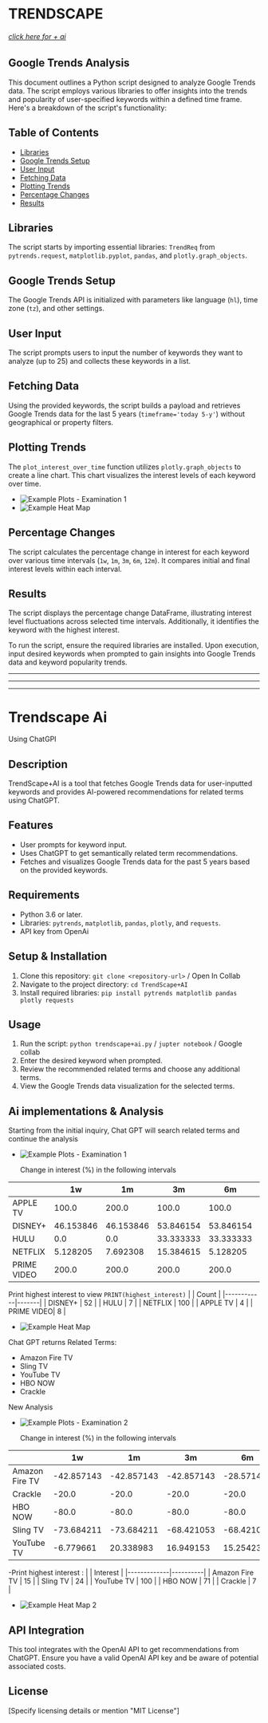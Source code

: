 # TRENDSCAPE 
###### [click here for + ai](#Trendscape-Ai)
## Google Trends Analysis

This document outlines a Python script designed to analyze Google Trends data. The script employs various libraries to offer insights into the trends and popularity of user-specified keywords within a defined time frame. Here's a breakdown of the script's functionality:

## Table of Contents
- [Libraries](#libraries)
- [Google Trends Setup](#google-trends-setup)
- [User Input](#user-input)
- [Fetching Data](#fetching-data)
- [Plotting Trends](#plotting-trends)
- [Percentage Changes](#percentage-changes)
- [Results](#results)

## Libraries <a name="libraries"></a>
The script starts by importing essential libraries: `TrendReq` from `pytrends.request`, `matplotlib.pyplot`, `pandas`, and `plotly.graph_objects`.

## Google Trends Setup <a name="google-trends-setup"></a>
The Google Trends API is initialized with parameters like language (`hl`), time zone (`tz`), and other settings.

## User Input <a name="user-input"></a>
The script prompts users to input the number of keywords they want to analyze (up to 25) and collects these keywords in a list.

## Fetching Data <a name="fetching-data"></a>
Using the provided keywords, the script builds a payload and retrieves Google Trends data for the last 5 years (`timeframe='today 5-y'`) without geographical or property filters.

## Plotting Trends <a name="plotting-trends"></a>
The `plot_interest_over_time` function utilizes `plotly.graph_objects` to create a line chart. This chart visualizes the interest levels of each keyword over time.
- ![Example Plots - Examination 1](EXAMPLE_PLOTS/Examination_1.png)
- ![Example Heat Map](EXAMPLE_PLOTS/heatmap_1.png)


## Percentage Changes <a name="percentage-changes"></a>
The script calculates the percentage change in interest for each keyword over various time intervals (`1w`, `1m`, `3m`, `6m`, `12m`). It compares initial and final interest levels within each interval.

## Results <a name="results"></a>
The script displays the percentage change DataFrame, illustrating interest level fluctuations across selected time intervals. Additionally, it identifies the keyword with the highest interest.

To run the script, ensure the required libraries are installed. Upon execution, input desired keywords when prompted to gain insights into Google Trends data and keyword popularity trends.

---
---
---

# Trendscape Ai
Using ChatGPI

## Description
TrendScape+AI is a tool that fetches Google Trends data for user-inputted keywords and provides AI-powered recommendations for related terms using ChatGPT.

## Features
- User prompts for keyword input.
- Uses ChatGPT to get semantically related term recommendations.
- Fetches and visualizes Google Trends data for the past 5 years based on the provided keywords.

## Requirements
- Python 3.6 or later.
- Libraries: `pytrends`, `matplotlib`, `pandas`, `plotly`, and `requests`.
- API key from OpenAi

## Setup & Installation
1. Clone this repository: `git clone <repository-url>` / Open In Collab
2. Navigate to the project directory: `cd TrendScape+AI`
3. Install required libraries: `pip install pytrends matplotlib pandas plotly requests`

## Usage
1. Run the script: `python trendscape+ai.py` / `jupter notebook` / Google collab
2. Enter the desired keyword when prompted.
3. Review the recommended related terms and choose any additional terms.
4. View the Google Trends data visualization for the selected terms.

## Ai implementations & Analysis

Starting from the initial inquiry, Chat GPT will search related terms and continue the analysis
- ![Example Plots - Examination 1](EXAMPLE_PLOTS/Examination_1.png)


  Change in interest (%) in the following intervals 

|         | 1w         | 1m         | 3m         | 6m         | 12m        |
|---------|------------|------------|------------|------------|------------|
| APPLE TV| 100.0      | 200.0      | 100.0      | 100.0      | 100.0      |
| DISNEY+ | 46.153846  | 46.153846  | 53.846154  | 53.846154  | 84.615385  |
| HULU    | 0.0        | 0.0        | 33.333333  | 33.333333  | 33.333333  |
| NETFLIX | 5.128205   | 7.692308   | 15.384615  | 5.128205   | 15.384615  |
| PRIME VIDEO| 200.0    | 200.0      | 200.0      | 200.0      | 250.0      |

Print highest interest to view 
```PRINT(highest_interest)```
|            | Count |
|------------|-------|
| DISNEY+    | 52    |
| HULU       | 7     |
| NETFLIX    | 100   |
| APPLE TV   | 4     |
| PRIME VIDEO| 8     |
- ![Example Heat Map](EXAMPLE_PLOTS/heatmap_1.png)

  
Chat GPT returns
Related Terms:
- Amazon Fire TV
- Sling TV
- YouTube TV
- HBO NOW
- Crackle

New Analysis

- ![Example Plots - Examination 2](EXAMPLE_PLOTS/Examination_2.png)


  Change in interest (%) in the following intervals 

|             | 1w         | 1m         | 3m         | 6m         | 12m        |
|-------------|------------|------------|------------|------------|------------|
| Amazon Fire TV | -42.857143 | -42.857143 | -42.857143 | -28.571429 | -28.571429 |
| Crackle     | -20.0      | -20.0      | -20.0      | -20.0      | -20.0      |
| HBO NOW     | -80.0      | -80.0      | -80.0      | -80.0      | -80.0      |
| Sling TV    | -73.684211 | -73.684211 | -68.421053 | -68.421053 | -42.105263 |
| YouTube TV  | -6.779661  | 20.338983  | 16.949153  | 15.254237  | 37.288136  |

-Print highest interest :
|             | Interest |
|-------------|----------|
| Amazon Fire TV | 15      |
| Sling TV    | 24       |
| YouTube TV  | 100      |
| HBO NOW     | 71       |
| Crackle     | 7        |

- ![Example Heat Map 2](EXAMPLE_PLOTS/Heatmap_2.png)

## API Integration
This tool integrates with the OpenAI API to get recommendations from ChatGPT. Ensure you have a valid OpenAI API key and be aware of potential associated costs.

## License
[Specify licensing details or mention "MIT License"]


